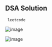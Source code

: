 
## DSA Solution 
     leetcode

![image](https://github.com/swarnavopramanik/leetcode-java-solution/assets/105142693/dd285f7f-6ab9-4684-a48d-0342056f8975)


![image](https://github.com/swarnavopramanik/leetcode-java-solution/assets/105142693/1977be5b-867e-4c95-a388-7970273d99af)
